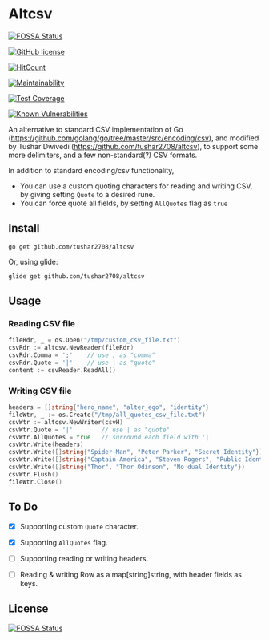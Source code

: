 # Altcsv
[![FOSSA Status](https://app.fossa.io/api/projects/git%2Bgithub.com%2Ftushar2708%2Faltcsv.svg?type=shield)](https://app.fossa.io/projects/git%2Bgithub.com%2Ftushar2708%2Faltcsv?ref=badge_shield)

[![GitHub license](https://img.shields.io/github/license/mashape/apistatus.svg)]()

[![HitCount](http://hits.dwyl.io/tushar2708/altcsv.svg)](http://hits.dwyl.io/tushar2708/altcsv)

[![Maintainability](https://api.codeclimate.com/v1/badges/926ce49973984e9aac06/maintainability)](https://codeclimate.com/github/tushar2708/altcsv/maintainability)

[![Test Coverage](https://api.codeclimate.com/v1/badges/926ce49973984e9aac06/test_coverage)](https://codeclimate.com/github/tushar2708/altcsv/test_coverage)

[![Known Vulnerabilities](https://snyk.io/test/github/tushar2708/altcsv/badge.svg)](https://snyk.io/test/github/tushar2708/altcsv)


An alternative to standard CSV implementation of Go (<https://github.com/golang/go/tree/master/src/encoding/csv>),
and modified by Tushar Dwivedi (<https://github.com/tushar2708/altcsv>),
to support some more delimiters, and a few non-standard(?) CSV formats.

In addition to standard encoding/csv functionality,

* You can use a custom quoting characters for reading and writing CSV, by giving setting `Quote` to a desired rune.
* You can force quote all fields, by setting `AllQuotes` flag as `true`

## Install

`go get github.com/tushar2708/altcsv`

Or, using glide:

`glide get github.com/tushar2708/altcsv`

## Usage

### Reading CSV file

```go
fileRdr, _ = os.Open("/tmp/custom_csv_file.txt")
csvRdr := altcsv.NewReader(fileRdr)
csvRdr.Comma = ';'    // use ; as "comma"
csvRdr.Quote = '|'    // use | as "quote"
content := csvReader.ReadAll()
```

### Writing CSV file

```go
headers = []string{"hero_name", "alter_ego", "identity"}
fileWtr, _ := os.Create("/tmp/all_quotes_csv_file.txt")
csvWtr := altcsv.NewWriter(csvH)
csvWtr.Quote = '|'        // use | as "quote"
csvWtr.AllQuotes = true   // surround each field with '|'
csvWtr.Write(headers)
csvWtr.Write([]string{"Spider-Man", "Peter Parker", "Secret Identity"})
csvWtr.Write([]string{"Captain America", "Steven Rogers", "Public Identity"})
csvWtr.Write([]string{"Thor", "Thor Odinson", "No dual Identity"})
csvWtr.Flush()
fileWtr.Close()
```

## To Do

* [x] Supporting custom `Quote` character.
* [x] Supporting `AllQuotes` flag.
* [ ] Supporting reading or writing headers.
* [ ] Reading & writing Row as a map[string]string, with header fields as keys.


## License
[![FOSSA Status](https://app.fossa.io/api/projects/git%2Bgithub.com%2Ftushar2708%2Faltcsv.svg?type=large)](https://app.fossa.io/projects/git%2Bgithub.com%2Ftushar2708%2Faltcsv?ref=badge_large)

